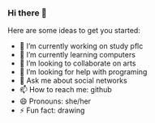 ### Hi there 👋


Here are some ideas to get you started:

- 🔭 I’m currently working on study pflc
- 🌱 I’m currently learning computers
- 👯 I’m looking to collaborate on arts
- 🤔 I’m looking for help with programing
- 💬 Ask me about social networks
- 📫 How to reach me: github
- 😄 Pronouns: she/her
- ⚡ Fun fact: drawing 

